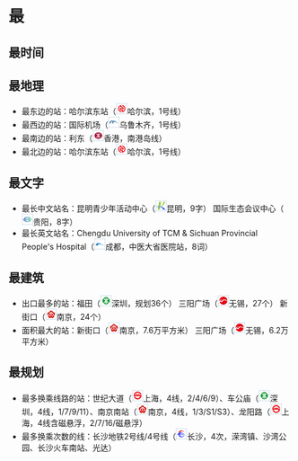 # 最

## 最时间

## 最地理
- 最东边的站：哈尔滨东站（<img src="/images/city/hrb.gif" width="20" hegiht="20"/>哈尔滨，1号线）
- 最西边的站：国际机场（<img src="/images/city/wlmq.gif" width="20" hegiht="20"/>乌鲁木齐，1号线）
- 最南边的站：利东（<img src="/images/city/hk.gif" width="20" hegiht="20"/>香港，南港岛线）
- 最北边的站：哈尔滨东站（<img src="/images/city/hrb.gif" width="20" hegiht="20"/>哈尔滨，1号线）

## 最文字
- 最长中文站名：昆明青少年活动中心（<img src="/images/city/km.gif" width="20" hegiht="20"/>昆明，9字） 国际生态会议中心（<img src="/images/city/gy.gif" width="20" hegiht="20"/>贵阳，8字）
- 最长英文站名：Chengdu University of TCM & Sichuan Provincial People's Hospital（<img src="/images/city/cd.gif" width="20" hegiht="20"/>成都，中医大省医院站，8词）

## 最建筑
- 出口最多的站：福田（<img src="/images/city/sz.gif" width="20" hegiht="20"/>深圳，规划36个） 三阳广场（<img src="/images/city/wx.gif" width="20" hegiht="20"/>无锡，27个） 新街口（<img src="/images/city/nj.gif" width="20" hegiht="20"/>南京，24个）
- 面积最大的站：新街口（<img src="/images/city/nj.gif" width="20" hegiht="20"/>南京，7.6万平方米） 三阳广场（<img src="/images/city/wx.gif" width="20" hegiht="20"/>无锡，6.2万平方米）

## 最规划
- 最多换乘线路的站：世纪大道（<img src="/images/city/sh.gif" width="20" hegiht="20"/>上海，4线，2/4/6/9）、车公庙（<img src="/images/city/sz.gif" width="20" hegiht="20"/>深圳，4线，1/7/9/11）、南京南站（<img src="/images/city/nj.gif" width="20" hegiht="20"/>南京，4线，1/3/S1/S3）、龙阳路（<img src="/images/city/sh.gif" width="20" hegiht="20"/>上海，4线含磁悬浮，2/7/16/磁悬浮）
- 最多换乘次数的线：长沙地铁2号线/4号线（<img src="/images/city/cs.gif" width="20" hegiht="20"/>长沙，4次，溁湾镇、沙湾公园、长沙火车南站、光达）
